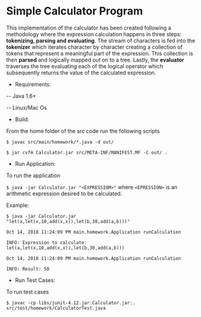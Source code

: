 # Simple Calculator Program

This implementation of the calculator has been created following a methodology where the expression calculation happens in three steps: **tokenizing, parsing and evaluating**. 
The stream of characters is fed into the **tokenizer** which iterates character by character creating a collection of tokens that represent a meaningful part of the expression. 
This collection is then **parsed** and logically mapped out on to a tree. 
Lastly, the **evaluator** traverses the tree evaluating each of the logical operator which subsequently returns the value of the calculated expression.

* Requirements:
 
-- Java 1.6+

-- Linux/Mac Os

* Build:

From the home folder of the src code run the following scripts

``$ javac src/main/homework/*.java -d out/``

``$ jar cvfm Calculator.jar src/META-INF/MANIFEST.MF -C out/ .``

* Run Application:

To run the application

``$ java -jar Calculator.jar "<EXPRESSIOM>"`` where ``<EPRESSION>`` is an arithmetic expression desired to be calculated.

Example:

``$ java -jar Calculator.jar "let(a,let(x,10,add(x,x)),let(b,30,add(a,b)))"``

``Oct 14, 2018 11:24:09 PM main.homework.Application runCalculation``

``INFO: Expression to calculate: let(a,let(x,10,add(x,x)),let(b,30,add(a,b)))``

``Oct 14, 2018 11:24:09 PM main.homework.Application runCalculation``

``INFO: Result: 50``

* Run Test Cases:

To run test cases

``$ javac -cp libs/junit-4.12.jar:Calculator.jar:.  src/test/homework/CalculatorTest.java``